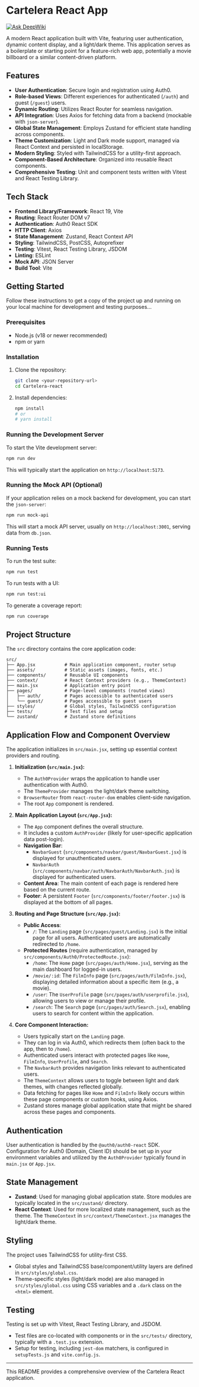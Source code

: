 # Cartelera React App

[![Ask DeepWiki](https://deepwiki.com/badge.svg)](https://deepwiki.com/RudvanC/Cartelera-react)

A modern React application built with Vite, featuring user authentication, dynamic content display, and a light/dark theme. This application serves as a boilerplate or starting point for a feature-rich web app, potentially a movie billboard or a similar content-driven platform.

## Features

*   **User Authentication**: Secure login and registration using Auth0.
*   **Role-based Views**: Different experiences for authenticated (`/auth`) and guest (`/guest`) users.
*   **Dynamic Routing**: Utilizes React Router for seamless navigation.
*   **API Integration**: Uses Axios for fetching data from a backend (mockable with `json-server`).
*   **Global State Management**: Employs Zustand for efficient state handling across components.
*   **Theme Customization**: Light and Dark mode support, managed via React Context and persisted in localStorage.
*   **Modern Styling**: Styled with TailwindCSS for a utility-first approach.
*   **Component-Based Architecture**: Organized into reusable React components.
*   **Comprehensive Testing**: Unit and component tests written with Vitest and React Testing Library.

## Tech Stack

*   **Frontend Library/Framework**: React 19, Vite
*   **Routing**: React Router DOM v7
*   **Authentication**: Auth0 React SDK
*   **HTTP Client**: Axios
*   **State Management**: Zustand, React Context API
*   **Styling**: TailwindCSS, PostCSS, Autoprefixer
*   **Testing**: Vitest, React Testing Library, JSDOM
*   **Linting**: ESLint
*   **Mock API**: JSON Server
*   **Build Tool**: Vite

## Getting Started

Follow these instructions to get a copy of the project up and running on your local machine for development and testing purposes...

### Prerequisites

*   Node.js (v18 or newer recommended)
*   npm or yarn

### Installation

1.  Clone the repository:
    ```bash
    git clone <your-repository-url>
    cd Cartelera-react
    ```
2.  Install dependencies:
    ```bash
    npm install
    # or
    # yarn install
    ```

### Running the Development Server

To start the Vite development server:

```bash
npm run dev
```

This will typically start the application on `http://localhost:5173`.

### Running the Mock API (Optional)

If your application relies on a mock backend for development, you can start the `json-server`:

```bash
npm run mock-api
```

This will start a mock API server, usually on `http://localhost:3001`, serving data from `db.json`.

### Running Tests

To run the test suite:

```bash
npm run test
```

To run tests with a UI:

```bash
npm run test:ui
```

To generate a coverage report:

```bash
npm run coverage
```

## Project Structure

The `src` directory contains the core application code:

```
src/
├── App.jsx           # Main application component, router setup
├── assets/           # Static assets (images, fonts, etc.)
├── components/       # Reusable UI components
├── context/          # React Context providers (e.g., ThemeContext)
├── main.jsx          # Application entry point
├── pages/            # Page-level components (routed views)
│   ├── auth/         # Pages accessible to authenticated users
│   └── guest/        # Pages accessible to guest users
├── styles/           # Global styles, TailwindCSS configuration
├── tests/            # Test files and setup
└── zustand/          # Zustand store definitions
```

## Application Flow and Component Overview

The application initializes in `src/main.jsx`, setting up essential context providers and routing.

1.  **Initialization (`src/main.jsx`):**
    *   The `Auth0Provider` wraps the application to handle user authentication with Auth0.
    *   The `ThemeProvider` manages the light/dark theme switching.
    *   `BrowserRouter` from `react-router-dom` enables client-side navigation.
    *   The root `App` component is rendered.

2.  **Main Application Layout (`src/App.jsx`):**
    *   The `App` component defines the overall structure.
    *   It includes a custom `AuthProvider` (likely for user-specific application data post-login).
    *   **Navigation Bar**:
        *   `NavbarGuest` (`src/components/navbar/guest/NavbarGuest.jsx`) is displayed for unauthenticated users.
        *   `NavbarAuth` (`src/components/navbar/auth/NavbarAuth/NavbarAuth.jsx`) is displayed for authenticated users.
    *   **Content Area**: The main content of each page is rendered here based on the current route.
    *   **Footer**: A persistent `Footer` (`src/components/footer/footer.jsx`) is displayed at the bottom of all pages.

3.  **Routing and Page Structure (`src/App.jsx`):**
    *   **Public Access**:
        *   `/`: The `Landing` page (`src/pages/guest/Landing.jsx`) is the initial page for all users. Authenticated users are automatically redirected to `/home`.
    *   **Protected Routes** (require authentication, managed by `src/components/Auth0/ProtectedRoute.jsx`):
        *   `/home`: The `Home` page (`src/pages/auth/Home.jsx`), serving as the main dashboard for logged-in users.
        *   `/movie/:id`: The `FilmInfo` page (`src/pages/auth/FilmInfo.jsx`), displaying detailed information about a specific item (e.g., a movie).
        *   `/user`: The `UserProfile` page (`src/pages/auth/userprofile.jsx`), allowing users to view or manage their profile.
        *   `/search`: The `Search` page (`src/pages/auth/Search.jsx`), enabling users to search for content within the application.

4.  **Core Component Interaction:**
    *   Users typically start on the `Landing` page.
    *   They can log in via Auth0, which redirects them (often back to the app, then to `/home`).
    *   Authenticated users interact with protected pages like `Home`, `FilmInfo`, `UserProfile`, and `Search`.
    *   The `NavbarAuth` provides navigation links relevant to authenticated users.
    *   The `ThemeContext` allows users to toggle between light and dark themes, with changes reflected globally.
    *   Data fetching for pages like `Home` and `FilmInfo` likely occurs within these page components or custom hooks, using Axios.
    *   Zustand stores manage global application state that might be shared across these pages and components.

## Authentication

User authentication is handled by the `@auth0/auth0-react` SDK. Configuration for Auth0 (Domain, Client ID) should be set up in your environment variables and utilized by the `Auth0Provider` typically found in `main.jsx` or `App.jsx`.

## State Management

*   **Zustand**: Used for managing global application state. Store modules are typically located in the `src/zustand/` directory.
*   **React Context**: Used for more localized state management, such as the theme. The `ThemeContext` in `src/context/ThemeContext.jsx` manages the light/dark theme.

## Styling

The project uses TailwindCSS for utility-first CSS.
*   Global styles and TailwindCSS base/component/utility layers are defined in `src/styles/global.css`.
*   Theme-specific styles (light/dark mode) are also managed in `src/styles/global.css` using CSS variables and a `.dark` class on the `<html>` element.

## Testing

Testing is set up with Vitest, React Testing Library, and JSDOM.
*   Test files are co-located with components or in the `src/tests/` directory, typically with a `.test.jsx` extension.
*   Setup for testing, including `jest-dom` matchers, is configured in `setupTests.js` and `vite.config.js`.

---

This README provides a comprehensive overview of the Cartelera React application.
